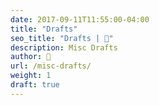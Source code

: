 ```yaml
---
date: 2017-09-11T11:55:00-04:00
title: "Drafts"
seo_title: "Drafts | 🦒"
description: Misc Drafts
author: 🦒
url: /misc-drafts/
weight: 1
draft: true
---
```

